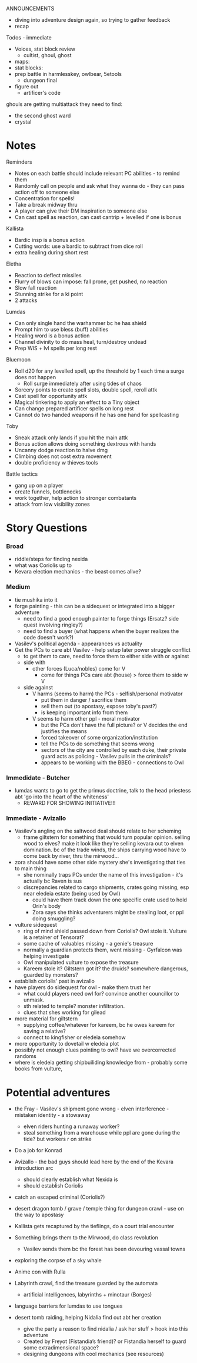 
ANNOUNCEMENTS
- diving into adventure design again, so trying to gather feedback
- recap

Todos - immediate
- Voices, stat block review
	- cultist, ghoul, ghost
- maps: 
- stat blocks: 
- prep battle in harmlesskey, owlbear, 5etools
	- dungeon final
- figure out
	- artificer's code

ghouls are getting multiattack
they need to find:
- the second ghost ward
- crystal

# Notes
Reminders
- Notes on each battle should include relevant PC abilities - to remind them
- Randomly call on people and ask what they wanna do - they can pass action off to someone else
- Concentration for spells!
- Take a break midway thru
- A player can give their DM inspiration to someone else
- Can cast spell as reaction, can cast cantrip + levelled if one is bonus

Kallista
- Bardic insp is a bonus action
- Cutting words: use a bardic to subtract from dice roll
- extra healing during short rest

Eletha
- Reaction to deflect missiles
- Flurry of blows can impose: fall prone, get pushed, no reaction
- Slow fall reaction
- Stunning strike for a ki point
- 2 attacks

Lumdas
- Can only single hand the warhammer bc he has shield
- Prompt him to use bless (buff) abilities
- Healing word is a bonus action
- Channel divinity to do mass heal, turn/destroy undead
- Prep WIS + lvl spells per long rest

Bluemoon
- Roll d20 for any levelled spell, up the threshold by 1 each time a surge does not happen
    - Roll surge immediately after using tides of chaos
- Sorcery points to create spell slots, double spell, reroll attk
- Cast spell for opportunity attk
- Magical tinkering to apply an effect to a Tiny object
- Can change prepared artificer spells on long rest
- Cannot do two handed weapons if he has one hand for spellcasting

Toby
- Sneak attack only lands if you hit the main attk
- Bonus action allows doing something dextrous with hands
- Uncanny dodge reaction to halve dmg
- Climbing does not cost extra movement
- double proficiency w thieves tools

Battle tactics
- gang up on a player
- create funnels, bottlenecks
- work together, help action to stronger combatants
- attack from low visibility zones


# Story Questions
### Broad
- riddle/steps for finding nexida
- what was Coriolis up to
- Kevara election mechanics - the beast comes alive?
### Medium
-  tie mushika into it
- forge painting - this can be a sidequest or integrated into a bigger adventure
	- need to find a good enough painter to forge things (Ersatz? side quest involving ringley?)
	- need to find a buyer (what happens when the buyer realizes the code doesn't work?) 
- Vasilev's political agenda - appearances vs actuality
- Get the PCs to care abt Vasilev - help setup later power struggle conflict
	- to get them to care, need to force them to either side with or against
	- side with
		- other forces (Luca/nobles) come for V
			- come for things PCs care abt (house) > force them to side w V
	- side against
		- V harms (seems to harm) the PCs - selfish/personal motivator
			- put them in danger / sacrifice them
			- sell them out (to apostasy, expose toby's past?)
			- is keeping important info from them
		- V seems to harm other ppl - moral motivator
			- but the PCs don't have the full picture? or V decides the end justifies the means
			- forced takeover of some organization/institution
			- tell the PCs to do something that seems wrong
			- sectors of the city are controlled by each duke, their private guard acts as policing - Vasilev pulls in the criminals?
			- appears to be working with the BBEG - connections to Owl
### Immedidate - Butcher
- lumdas wants to go to get the primus doctrine, talk to the head priestess abt 'go into the heart of the whiteness'
	- REWARD FOR SHOWING INITIATIVE!!!
### Immediate - Avizallo
- Vasilev's angling on the saltwood deal should relate to her scheming
	- frame giltstern for something that would turn popular opinion. selling wood to elves? make it look like they're selling kevara out to elven domination. bc of the trade winds, the ships carrying wood have to come back by river, thru the mirwood...
- zora should have some other side mystery she's investigating that ties to main thing
	- she nominally traps PCs under the name of this investigation - it's actually bc Raven is sus
	- discrepancies related to cargo shipments, crates going missing, esp near eledeia estate (being used by Owl)
		- could have them track down the one specific crate used to hold Orin's body
		- Zora says she thinks adventurers might be stealing loot, or ppl doing smuggling?
- vulture sidequest
	- ring of mind shield passed down from Coriolis? Owl stole it. Vulture is a retainer of Tensorat?
	- some cache of valuables missing - a genie's treasure
	- normally a guardian protects them, went missing - Gyrfalcon was helping investigate
	- Owl manipulated vulture to expose the treasure
	- Kareem stole it? Giltstern got it? the druids? somewhere dangerous, guarded by monsters?
- establish coriolis' past in avizallo
- have players do sidequest for owl - make them trust her
	- what could players need owl for? convince another councillor to unmask. 
	- sth related to temple? monster infiltration. 
	- clues that shes working for gilead
- more material for giltstern
	- supplying coffee/whatever for kareem, bc he owes kareem for saving a relative?
	- connect to kingfisher or eledeia somehow
- more opportunity to dovetail w eledeia plot
- possibly not enough clues pointing to owl? have we overcorrected
randoms
- where is eledeia getting shipbuiliding knowledge from - probably some books from vulture,

# Potential adventures
- the Fray - Vasilev's shipment gone wrong - elven interference - mistaken identity - a stowaway
	- elven riders hunting a runaway worker?
	- steal something from a warehouse while ppl are gone during the tide? but workers r on strike
- Do a job for Konrad
- Avizallo - the bad guys should lead here by the end of the Kevara introduction arc
	- should clearly establish what Nexida is 
	- should establish Coriolis
- catch an escaped criminal (Coriolis?)
- desert dragon tomb / grave / temple thing for dungeon crawl - use on the way to apostasy
- Kallista gets recaptured by the tieflings, do a court trial encounter
- Something brings them to the Mirwood, do class revolution
	- Vasilev sends them bc the forest has been devouring vassal towns
- exploring the corpse of a sky whale
- Anime con with Rulla
- Labyrinth crawl, find the treasure guarded by the automata
    - artificial intelligences, labyrinths + minotaur (Borges)

- language barriers for lumdas to use tongues
- desert tomb raiding, helping Nidalia find out abt her creation
    - give the party a reason to find nidalia / ask her stuff > hook into this adventure
    - Created by Freyot (Fistandia’s friend)? or Fistandia herself to guard some extradimensional space?
    - designing dungeons with cool mechanics (see resources)

